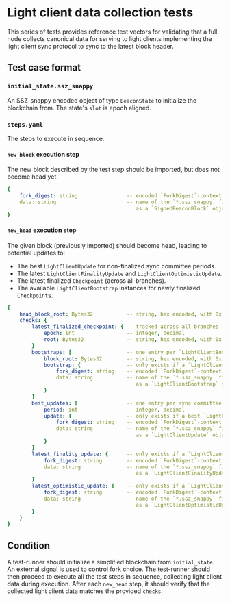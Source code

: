 # Light client data collection tests

This series of tests provides reference test vectors for validating that a full node collects canonical data for serving to light clients implementing the light client sync protocol to sync to the latest block header.

## Test case format

### `initial_state.ssz_snappy`

An SSZ-snappy encoded object of type `BeaconState` to initialize the blockchain from. The state's `slot` is epoch aligned.

### `steps.yaml`

The steps to execute in sequence.

#### `new_block` execution step

The new block described by the test step should be imported, but does not become head yet.

```yaml
{
    fork_digest: string                -- encoded `ForkDigest`-context of `block`
    data: string                       -- name of the `*.ssz_snappy` file to load
                                          as a `SignedBeaconBlock` object
}
```

#### `new_head` execution step

The given block (previously imported) should become head, leading to potential updates to:

- The best `LightClientUpdate` for non-finalized sync committee periods.
- The latest `LightClientFinalityUpdate` and `LightClientOptimisticUpdate`.
- The latest finalized `Checkpoint` (across all branches).
- The available `LightClientBootstrap` instances for newly finalized `Checkpoint`s.

```yaml
{
    head_block_root: Bytes32           -- string, hex encoded, with 0x prefix
    checks: {
        latest_finalized_checkpoint: { -- tracked across all branches
            epoch: int                 -- integer, decimal
            root: Bytes32              -- string, hex encoded, with 0x prefix
        }
        bootstraps: [                  -- one entry per `LightClientBootstrap`
            block_root: Bytes32        -- string, hex encoded, with 0x prefix
            bootstrap: {               -- only exists if a `LightClientBootstrap` is available
                fork_digest: string    -- encoded `ForkDigest`-context of `data`
                data: string           -- name of the `*.ssz_snappy` file to load
                                          as a `LightClientBootstrap` object
            }
        ]
        best_updates: [                -- one entry per sync committee period
            period: int                -- integer, decimal
            update: {                  -- only exists if a best `LightClientUpdate` is available
                fork_digest: string    -- encoded `ForkDigest`-context of `data`
                data: string           -- name of the `*.ssz_snappy` file to load
                                          as a `LightClientUpdate` object
            }
        ]
        latest_finality_update: {      -- only exists if a `LightClientFinalityUpdate` is available
            fork_digest: string        -- encoded `ForkDigest`-context of `data`
            data: string               -- name of the `*.ssz_snappy` file to load
                                          as a `LightClientFinalityUpdate` object
        }
        latest_optimistic_update: {    -- only exists if a `LightClientOptimisticUpdate` is available
            fork_digest: string        -- encoded `ForkDigest`-context of `data`
            data: string               -- name of the `*.ssz_snappy` file to load
                                          as a `LightClientOptimisticUpdate` object
        }
    }
}
```

## Condition

A test-runner should initialize a simplified blockchain from `initial_state`. An external signal is used to control fork choice. The test-runner should then proceed to execute all the test steps in sequence, collecting light client data during execution. After each `new_head` step, it should verify that the collected light client data matches the provided `checks`.

